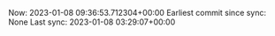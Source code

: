 Now: 2023-01-08 09:36:53.712304+00:00 Earliest commit since sync: None Last sync: 2023-01-08 03:29:07+00:00
